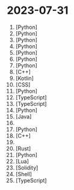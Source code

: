 # 2023-07-31

1. [](https://github.comundefined "Linux, Jenkins, AWS, SRE, Prometheus, Docker, Python, Ansible, Git, Kubernetes, Terraform, OpenStack, SQL, NoSQL, Azure, GCP, DNS, Elastic, Network, Virtualization. DevOps Interview Questions") [Python]
2. [](https://github.comundefined "Gorilla: An API store for LLMs") [Python]
3. [](https://github.comundefined "Generative Models by Stability AI") [Python]
4. [](https://github.comundefined "Large Language Model Text Generation Inference") [Python]
5. [](https://github.comundefined "🌟 The Multi-Agent Framework: Given one line Requirement, return PRD, Design, Tasks, Repo") [Python]
6. [](https://github.comundefined "Mentat - The AI Coding Assistant") [Python]
7. [](https://github.comundefined "Universal and Transferable Attacks on Aligned Language Models") [Python]
8. [](https://github.comundefined "UCI chess engine") [C++]
9. [](https://github.comundefined "provides metadata for chains") [Kotlin]
10. [](https://github.comundefined "经济学人(含音频)、纽约客、卫报、连线、大西洋月刊等英语杂志免费下载,支持epub、mobi、pdf格式, 每周更新") [CSS]
11. [](https://github.comundefined "Firefly(流萤): 中文对话式大语言模型(全量微调+QLoRA)，支持微调Llma2、Llama、Baichuan、InternLM、Ziya、Bloom等大模型") [Python]
12. [](https://github.comundefined "One API for plugins and datasets, one interface for prompt engineering and visual operation, all for creating powerful AI applications.") [TypeScript]
13. [](https://github.comundefined "The no-code platform for building custom LLM Agents") [TypeScript]
14. [](https://github.comundefined "Book_4_《矩阵力量》 | 鸢尾花书：从加减乘除到机器学习；上架！") [Python]
15. [](https://github.comundefined "Style and Grammar Checker for 25+ Languages") [Java]
16. [](https://github.comundefined "Offensive security drives defensive security. We're sharing a collection of SaaS attack techniques to help defenders understand the threats they face. #nolockdown") 
17. [](https://github.comundefined "A powerful and modular stable diffusion GUI with a graph/nodes interface.") [Python]
18. [](https://github.comundefined "A modern high-performance open source message queuing system") [C++]
19. [](https://github.comundefined "A huge chunk of my personal notes since I started playing CTFs and working as a Red Teamer.") 
20. [](https://github.comundefined "Unofficial Bitwarden compatible server written in Rust, formerly known as bitwarden_rs") [Rust]
21. [](https://github.comundefined "Advanced Python Mastery (course by @dabeaz)") [Python]
22. [](https://github.comundefined "A launch point for your personal nvim configuration") [Lua]
23. [](https://github.comundefined "Optimized Solidity snippets.") [Solidity]
24. [](https://github.comundefined "1000+ DevOps Bash Scripts - AWS, GCP, Kubernetes, Docker, CI/CD, APIs, SQL, PostgreSQL, MySQL, Hive, Impala, Kafka, Hadoop, Jenkins, GitHub, GitLab, BitBucket, Azure DevOps, TeamCity, Spotify, MP3, LDAP, Code/Build Linting, pkg mgmt for Linux, Mac, Python, Perl, Ruby, NodeJS, Golang, Advanced dotfiles: .bashrc, .vimrc, .gitconfig, .screenrc, tmux..") [Shell]
25. [](https://github.comundefined "AI companions with memory: a lightweight stack to create and host your own AI companions") [TypeScript]
